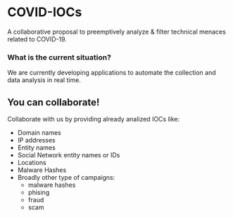 # COVID-IOCs
A collaborative proposal to preemptively analyze &amp; filter technical menaces related to COVID-19.

### What is the current situation?
We are currently developing applications to automate the collection and data analysis in real time.

## You can collaborate!
Collaborate with us by providing already analized IOCs like:

- Domain names
- IP addresses
- Entity names
- Social Network entity names or IDs
- Locations
- Malware Hashes
- Broadly other type of campaigns:
  - malware hashes
  - phising 
  - fraud
  - scam 
